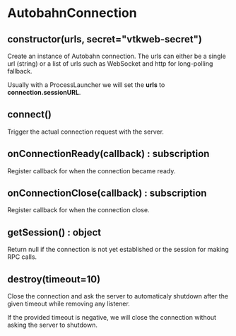 # AutobahnConnection

## constructor(urls, secret="vtkweb-secret")

Create an instance of Autobahn connection. The urls can either
be a single url (string) or a list of urls such as WebSocket and http
for long-polling fallback.

Usually with a ProcessLauncher we will set the **urls** to **connection.sessionURL**.

## connect() 

Trigger the actual connection request with the server.

## onConnectionReady(callback) : subscription

Register callback for when the connection became ready.

## onConnectionClose(callback) : subscription

Register callback for when the connection close.

## getSession() : object

Return null if the connection is not yet established or the session
for making RPC calls.

## destroy(timeout=10)

Close the connection and ask the server to automaticaly shutdown after the given timeout while removing any listener.

If the provided timeout is negative, we will close the connection without asking the server to shutdown.

